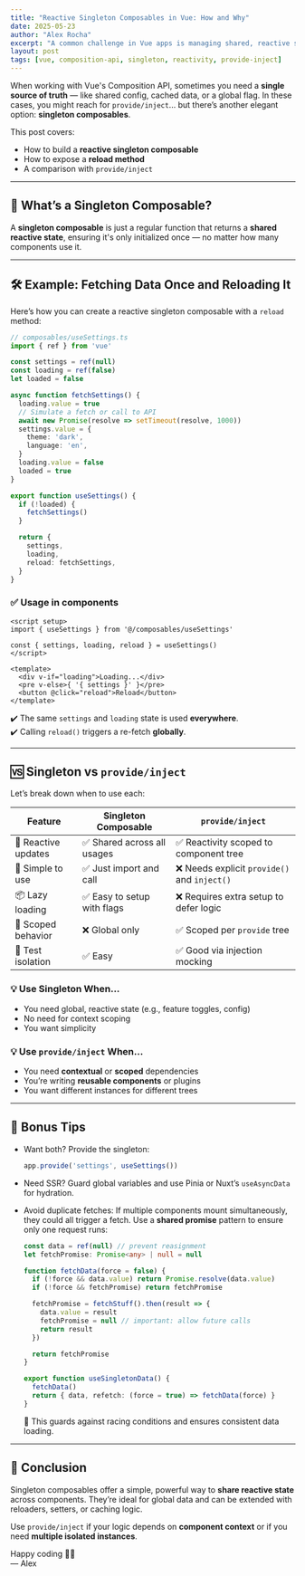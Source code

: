 ```yaml
---
title: "Reactive Singleton Composables in Vue: How and Why"
date: 2025-05-23
author: "Alex Rocha"
excerpt: "A common challenge in Vue apps is managing shared, reactive state across multiple components — especially when fetching data. In this post, you'll learn how to create a singleton composable that loads data only once, remains reactive, and exposes a method for refetching on demand. We’ll also compare it to `provide/inject` and cover best practices to prevent multiple concurrent fetches."
layout: post
tags: [vue, composition-api, singleton, reactivity, provide-inject]
---
```


When working with Vue's Composition API, sometimes you need a **single source of truth** — like shared config, cached data, or a global flag. In these cases, you might reach for `provide/inject`… but there’s another elegant option: **singleton composables**.

This post covers:
- How to build a **reactive singleton composable**
- How to expose a **reload method**
- A comparison with `provide/inject`

---

## 🔁 What’s a Singleton Composable?

A **singleton composable** is just a regular function that returns a **shared reactive state**, ensuring it's only initialized once — no matter how many components use it.

---

## 🛠 Example: Fetching Data Once and Reloading It

Here’s how you can create a reactive singleton composable with a `reload` method:

```ts
// composables/useSettings.ts
import { ref } from 'vue'

const settings = ref(null)
const loading = ref(false)
let loaded = false

async function fetchSettings() {
  loading.value = true
  // Simulate a fetch or call to API
  await new Promise(resolve => setTimeout(resolve, 1000))
  settings.value = {
    theme: 'dark',
    language: 'en',
  }
  loading.value = false
  loaded = true
}

export function useSettings() {
  if (!loaded) {
    fetchSettings()
  }

  return {
    settings,
    loading,
    reload: fetchSettings,
  }
}
```

### ✅ Usage in components

```vue
<script setup>
import { useSettings } from '@/composables/useSettings'

const { settings, loading, reload } = useSettings()
</script>

<template>
  <div v-if="loading">Loading...</div>
  <pre v-else>{ '{ settings }' }</pre>
  <button @click="reload">Reload</button>
</template>
```

✔️ The same `settings` and `loading` state is used **everywhere**.  
✔️ Calling `reload()` triggers a re-fetch **globally**.

---

## 🆚 Singleton vs `provide/inject`

Let’s break down when to use each:

| Feature                        | Singleton Composable                    | `provide/inject`                               |
|-------------------------------|-----------------------------------------|------------------------------------------------|
| 🔄 Reactive updates           | ✅ Shared across all usages             | ✅ Reactivity scoped to component tree         |
| 🧠 Simple to use              | ✅ Just import and call                 | ❌ Needs explicit `provide()` and `inject()`   |
| 📦 Lazy loading               | ✅ Easy to setup with flags             | ❌ Requires extra setup to defer logic         |
| 🧭 Scoped behavior            | ❌ Global only                          | ✅ Scoped per `provide` tree                   |
| 🧪 Test isolation             | ✅ Easy                                  | ✅ Good via injection mocking                 |

### 💡 Use Singleton When...
- You need global, reactive state (e.g., feature toggles, config)
- No need for context scoping
- You want simplicity

### 💡 Use `provide/inject` When...
- You need **contextual** or **scoped** dependencies
- You’re writing **reusable components** or plugins
- You want different instances for different trees

---

## 🧠 Bonus Tips

- Want both? Provide the singleton:
  ```ts
  app.provide('settings', useSettings())
  ```

- Need SSR? Guard global variables and use Pinia or Nuxt’s `useAsyncData` for hydration.

- Avoid duplicate fetches: If multiple components mount simultaneously, they could all trigger a fetch. Use a **shared promise** pattern to ensure only one request runs:

  ```ts
  const data = ref(null) // prevent reasignment
  let fetchPromise: Promise<any> | null = null

  function fetchData(force = false) {
    if (!force && data.value) return Promise.resolve(data.value)
    if (!force && fetchPromise) return fetchPromise 
  
    fetchPromise = fetchStuff().then(result => {
      data.value = result
      fetchPromise = null // important: allow future calls
      return result
    })
  
    return fetchPromise
  }

  export function useSingletonData() {
    fetchData()
    return { data, refetch: (force = true) => fetchData(force) }
  }
  ```

  🔐 This guards against racing conditions and ensures consistent data loading.

---

## 🚀 Conclusion

Singleton composables offer a simple, powerful way to **share reactive state** across components. They’re ideal for global data and can be extended with reloaders, setters, or caching logic.

Use `provide/inject` if your logic depends on **component context** or if you need **multiple isolated instances**.

Happy coding 🧑‍💻  
— Alex

